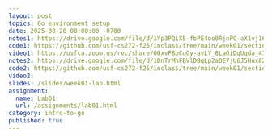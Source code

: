 ```yaml
---
layout: post
topics: Go environment setup
date: 2025-08-20 08:00:00 -0700
notes1: https://drive.google.com/file/d/1Yp3PQiX5-fbPE4oo0RjnPC-aX1vj16Jn/view?usp=sharing
code1: https://github.com/usf-cs272-f25/inclass/tree/main/week01/section01/hello
video1: https://usfca.zoom.us/rec/share/GOxvF8bCqGy-avLY_8LaOiDqUqda_4It1HodwsGVEjGkT-FohU-NESpYfDG9Oh6U.Wec7FNaEH_uAtBPn
notes2: https://drive.google.com/file/d/1DnTrMhFBVlDBgLp2aDE7jU6J5Hux82Pm/view?usp=sharing
code2: https://github.com/usf-cs272-f25/inclass/tree/main/week01/section02/hello
video2: 
slides: /slides/week01-lab.html
assignment:
  name: Lab01
  url: /assignments/lab01.html
category: intro-to-go
published: true
---
```

